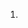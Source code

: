 1. <script>属性
  - async：只对外部脚本文件有效。表示立即开始下载脚本，但是不能阻止其他页面动作，比如下载资源或者等待其他脚本加载。（立即下载，执行，不影响其他动作。执行顺序不确定。）
  - defer：可选。表示脚本可以延迟到文档完全被解析和显示之后再执行。只对外部脚本文件有效。（立即下载，延迟到文档渲染完毕后执行。原则上按顺序执行。）
  - src：可选。表示包含要执行的代码的外部文件。
  - type：可选。按照惯例，这个值始终都是"text/javascript"。如果这个值是 module，则代码会被当成 ES6 模块，而且只有这时候代码中才能出现 import 和 export 关键字

2. 通过使用<noscript>元素，可以指定在浏览器不支持脚本时显示的内容。如果浏览器支持并启用脚本，则<noscript>元素中的任何内容都不会被渲染。